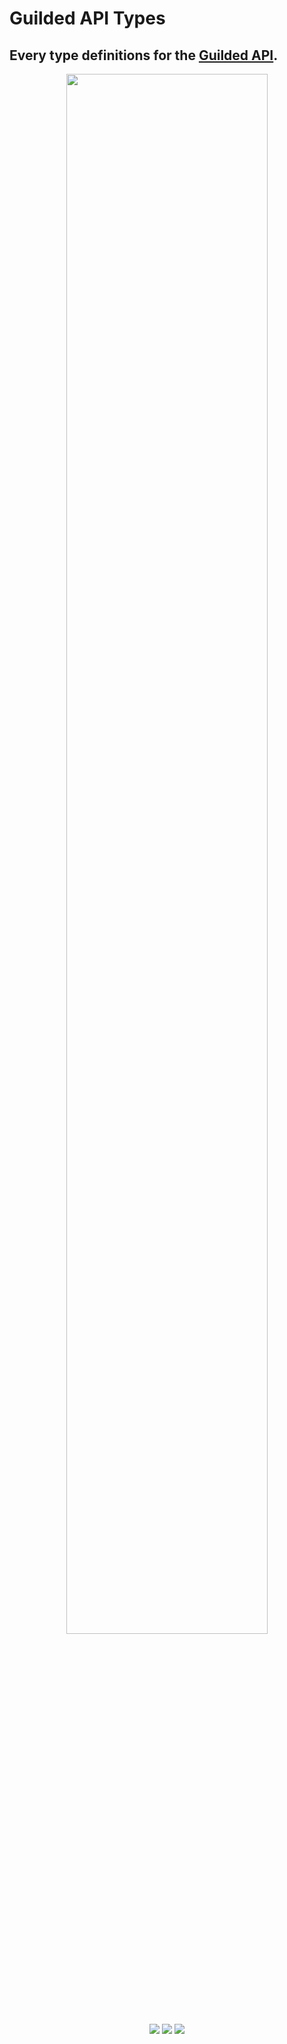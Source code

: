 # Guilded API Types
## Every type definitions for the [Guilded API](https://www.guilded.gg/docs/api/).

<p align="center">
  <img width=80% src="https://cdn.glitch.global/cb35789e-99c8-4015-8a8d-97537557bba9/guildedapitypes.png?v=1666622582141">
  <br>
  <a href="https://npmjs.com/package/guildedapi-types"><img src="https://img.shields.io/npm/v/guildedapi-types.svg?style=flat-square&color=informational"></a>
  <img src="https://img.shields.io/github/stars/DinographicPixels/GuildedAPI-Types?color=yellow&style=flat-square">
  <img src="https://img.shields.io/npm/dw/guildedapi-types?color=red&style=flat-square">
</p>
